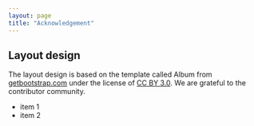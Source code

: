 ```yaml
---
layout: page
title: "Acknowledgement"
---
```


## Layout design

The layout design is based on the template called Album from [getbootstrap.com](https://getbootstrap.com/docs/4.3/examples/album/) under the license of [CC BY 3.0](https://creativecommons.org/licenses/by/3.0/). We are grateful to the contributor community.

- item 1
- item 2
